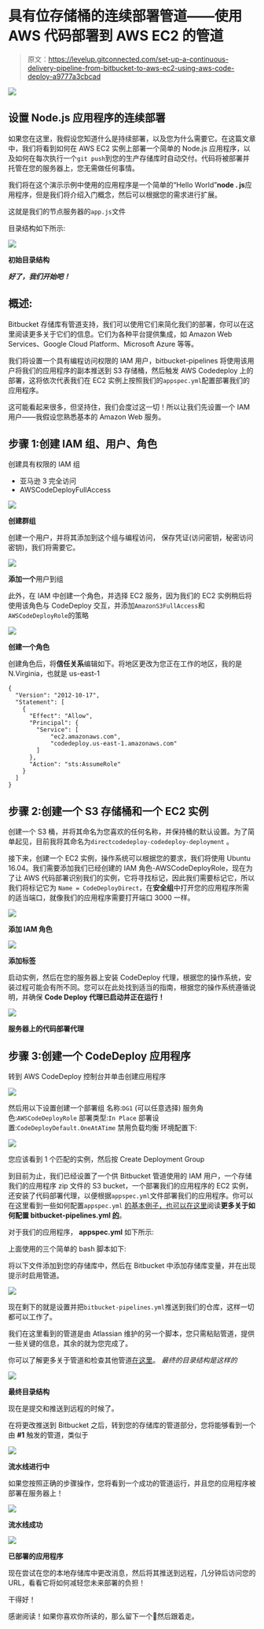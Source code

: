 # 具有位存储桶的连续部署管道——使用 AWS 代码部署到 AWS EC2 的管道

> 原文：<https://levelup.gitconnected.com/set-up-a-continuous-delivery-pipeline-from-bitbucket-to-aws-ec2-using-aws-code-deploy-a9777a3cbcad>

![](img/40ab7c88e01c5def35601239ceadc7b8.png)

## 设置 Node.js 应用程序的连续部署

如果您在这里，我假设您知道什么是持续部署，以及您为什么需要它。在这篇文章中，我们将看到如何在 AWS EC2 实例上部署一个简单的 Node.js 应用程序，以及如何在每次执行一个`git push`到您的生产存储库时自动交付。代码将被部署并托管在您的服务器上，您无需做任何事情。

我们将在这个演示示例中使用的应用程序是一个简单的“Hello World”**node . js**应用程序，但是我们将介绍入门概念，然后可以根据您的需求进行扩展。

这就是我们的节点服务器的`app.js`文件

目录结构如下所示:

![](img/d455f763d19a6efbfc6c7ef0bd1b0501.png)

**初始目录结构**

***好了，我们开始吧！***

## 概述:

Bitbucket 存储库有管道支持，我们可以使用它们来简化我们的部署，你可以在这里阅读更多关于它们的信息。它们为各种平台提供集成，如 Amazon Web Services、Google Cloud Platform、Microsoft Azure 等等。

我们将设置一个具有编程访问权限的 IAM 用户，bitbucket-pipelines 将使用该用户将我们的应用程序的副本推送到 S3 存储桶，然后触发 AWS Codedeploy 上的部署，这将依次代表我们在 EC2 实例上按照我们的`appspec.yml`配置部署我们的应用程序。

这可能看起来很多，但坚持住，我们会度过这一切！所以让我们先设置一个 IAM 用户——我假设您熟悉基本的 Amazon Web 服务。

## **步骤 1:创建 IAM 组、用户、角色**

创建具有权限的 IAM 组

*   亚马逊 3 完全访问
*   AWSCodeDeployFullAccess

![](img/a5e06a7c4acde0feb214ee6cbf31d4e6.png)

**创建群组**

创建一个用户，并将其添加到这个组与编程访问，
保存凭证(访问密钥，秘密访问密钥)，我们将需要它。

![](img/64f38989386abdda1bc375d0fdc77034.png)

**添加一个**用户到组

此外，在 IAM 中创建一个角色，并选择 EC2 服务，因为我们的 EC2 实例稍后将使用该角色与 CodeDeploy 交互，并添加`AmazonS3FullAccess`和`AWSCodeDeployRole`的策略

![](img/d88f322045ff3fc0465b38c4f5bd094f.png)

**创建一个角色**

创建角色后，将**信任关系**编辑如下。将地区更改为您正在工作的地区，我的是 N.Virginia，也就是 us-east-1

```
{
  "Version": "2012-10-17",
  "Statement": [
    {
      "Effect": "Allow",
      "Principal": {
        "Service": [
            "ec2.amazonaws.com",
            "codedeploy.us-east-1.amazonaws.com"
        ]
      },
      "Action": "sts:AssumeRole"
    }
  ]
}
```

## **步骤 2:创建一个 S3 存储桶和一个 EC2 实例**

创建一个 S3 桶，并将其命名为您喜欢的任何名称，并保持桶的默认设置。为了简单起见，目前我将其命名为`directcodedeploy-codedeploy-deployment` 。

接下来，创建一个 EC2 实例，操作系统可以根据您的要求，我们将使用 Ubuntu 16.04。我们需要添加我们已经创建的 IAM 角色-AWSCodeDeployRole，现在为了让 AWS 代码部署识别我们的实例，它将寻找标记，因此我们需要标记它，所以我们将标记它为
`Name = CodeDeployDirect`，在**安全组**中打开您的应用程序所需的适当端口，就像我们的应用程序需要打开端口 3000 一样。

![](img/ce0419a72dcf2b9e26478ea7dfc4fe6b.png)

**添加 IAM 角色**

![](img/b25dfde274a76be7b5f7e220beedfebe.png)

**添加标签**

启动实例，然后在您的服务器上安装 CodeDeploy 代理，根据您的操作系统，安装过程可能会有所不同。您可以在此处找到适当的指南，根据您的操作系统遵循说明，并确保 **Code Deploy 代理已启动并正在运行！**

![](img/00d4c76400b2b0bcf93c6612109e7a42.png)

**服务器上的代码部署代理**

## **步骤 3:创建一个 CodeDeploy 应用程序**

转到 AWS CodeDeploy 控制台并单击创建应用程序

![](img/e374a4a4eeb85e222ef234ee774dfc05.png)

然后用以下设置创建一个部署组
名称:`DG1` (可以任意选择)
服务角色:`AWSCodeDeployRole` 部署类型:`In Place` 部署设置:`CodeDeployDefault.OneAtATime` 禁用负载均衡
环境配置下:

![](img/2f747d6eb6fa4688fe9470bbe14a011e.png)

您应该看到 1 个匹配的实例，然后按 Create Deployment Group

到目前为止，我们已经设置了一个供 Bitbucket 管道使用的 IAM 用户，一个存储我们的应用程序 zip 文件的 S3 bucket，一个部署我们的应用程序的 EC2 实例，还安装了代码部署代理，以便根据`appspec.yml`文件部署我们的应用程序。你可以在这里看到一些如何配置`appspec.yml` [的基本例子，也可以在这里](https://docs.aws.amazon.com/codedeploy/latest/userguide/reference-appspec-file-example.html#appspec-file-example-server)阅读**更多关于如何配置 bitbucket-pipelines.yml [的](https://confluence.atlassian.com/bitbucket/configure-bitbucket-pipelines-yml-792298910.html)**。

对于我们的应用程序， **appspec.yml** 如下所示:

上面使用的三个简单的 bash 脚本如下:

将以下文件添加到您的存储库中，然后在 Bitbucket 中添加存储库变量，并在出现提示时启用管道。

![](img/6858939f0880f8254af152ac23f48a94.png)

现在剩下的就是设置并把`bitbucket-pipelines.yml`推送到我们的仓库，这样一切都可以工作了。

我们在这里看到的管道是由 Atlassian 维护的另一个脚本，您只需粘贴管道，提供一些关键的信息，其余的就为您完成了。

你可以了解更多关于管道和检查其他管道[在这里](https://confluence.atlassian.com/bitbucket/pipes-958765631.html)。
*最终的目录结构是这样的*

![](img/f9ce19a1d0b1a8a1c677c045d4c0e5b9.png)

**最终目录结构**

现在是提交和推送到远程的时候了。

在将更改推送到 Bitbucket 之后，转到您的存储库的管道部分，您将能够看到一个由 **#1** 触发的管道，类似于

![](img/082c88e624fa0d8e754c233c720615b1.png)

**流水线进行中**

如果您按照正确的步骤操作，您将看到一个成功的管道运行，并且您的应用程序被部署在服务器上！

![](img/9ca1b613da3acac835eec2230c2c48d3.png)

**流水线成功**

![](img/ff72b91fdbdc0d82ab839a4583efcae8.png)

**已部署的应用程序**

现在尝试在您的本地存储库中更改消息，然后将其推送到远程，几分钟后访问您的 URL，看看它将如何减轻您未来部署的负担！

干得好！

感谢阅读！如果你喜欢你所读的，那么留下一个👏然后跟着走。